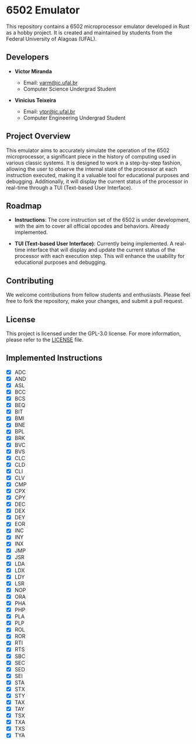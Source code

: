# 6502 Emulator

This repository contains a 6502 microprocessor emulator developed in Rust as a hobby project. It is created and maintained by students from the Federal University of Alagoas (UFAL).

## Developers

- **Victor Miranda**
  - Email: [varm@ic.ufal.br](mailto:varm@ic.ufal.br)
  - Computer Science Undergrad Student

- **Vinicius Teixeira**
  - Email: [vtpr@ic.ufal.br](mailto:vtpr@ic.ufal.br)
  - Computer Engineering Undergrad Student

## Project Overview

This emulator aims to accurately simulate the operation of the 6502 microprocessor, a significant piece in the history of computing used in various classic systems. It is designed to work in a step-by-step fashion, allowing the user to observe the internal state of the processor at each instruction executed, making it a valuable tool for educational purposes and debugging. Additionally, it will display the current status of the processor in real-time through a TUI (Text-based User Interface).

## Roadmap

- **Instructions**: The core instruction set of the 6502 is under development, with the aim to cover all official opcodes and behaviors. Already implemented.

- **TUI (Text-based User Interface)**: Currently being implemented. A real-time interface that will display and update the current status of the processor with each execution step. This will enhance the usability for educational purposes and debugging.

## Contributing

We welcome contributions from fellow students and enthusiasts. Please feel free to fork the repository, make your changes, and submit a pull request.

## License

This project is licensed under the GPL-3.0 license. For more information, please refer to the [LICENSE](LICENSE) file.

## Implemented Instructions
- [x] ADC 
- [x] AND 
- [x] ASL 
- [x] BCC 
- [x] BCS 
- [x] BEQ 
- [x] BIT 
- [x] BMI 
- [x] BNE 
- [x] BPL 
- [x] BRK 
- [x] BVC 
- [x] BVS 
- [x] CLC 
- [x] CLD 
- [x] CLI 
- [x] CLV 
- [x] CMP 
- [x] CPX 
- [x] CPY 
- [x] DEC 
- [x] DEX 
- [x] DEY 
- [x] EOR 
- [x] INC 
- [x] INY 
- [x] INX 
- [x] JMP 
- [x] JSR 
- [x] LDA 
- [x] LDX 
- [x] LDY 
- [x] LSR 
- [x] NOP 
- [x] ORA 
- [x] PHA 
- [x] PHP 
- [x] PLA 
- [x] PLP
- [x] ROL 
- [x] ROR 
- [x] RTI 
- [x] RTS 
- [x] SBC 
- [x] SEC 
- [x] SED 
- [x] SEI 
- [X] STA 
- [X] STX 
- [X] STY 
- [X] TAX 
- [X] TAY 
- [X] TSX 
- [X] TXA 
- [X] TXS 
- [X] TYA 
